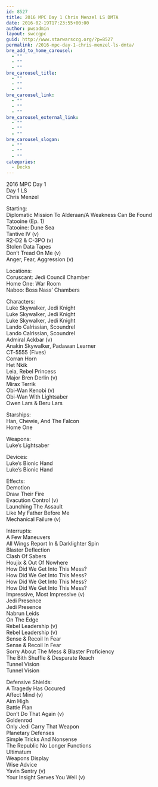 ```yaml
---
id: 8527
title: 2016 MPC Day 1 Chris Menzel LS DMTA
date: 2016-02-19T17:23:55+00:00
author: pwsadmin
layout: swccgpc
guid: http://www.starwarsccg.org/?p=8527
permalink: /2016-mpc-day-1-chris-menzel-ls-dmta/
bre_add_to_home_carousel:
  - ""
  - ""
  - ""
bre_carousel_title:
  - ""
  - ""
  - ""
bre_carousel_link:
  - ""
  - ""
  - ""
bre_carousel_external_link:
  - ""
  - ""
  - ""
bre_carousel_slogan:
  - ""
  - ""
  - ""
categories:
  - Decks
---
```

2016 MPC Day 1  
Day 1 LS  
Chris Menzel

Starting:  
Diplomatic Mission To Alderaan/A Weakness Can Be Found  
Tatooine (Ep. 1)  
Tatooine: Dune Sea  
Tantive IV (v)  
R2-D2 & C-3PO (v)  
Stolen Data Tapes  
Don&#8217;t Tread On Me (v)  
Anger, Fear, Aggression (v)

Locations:  
Coruscant: Jedi Council Chamber  
Home One: War Room  
Naboo: Boss Nass&#8217; Chambers

Characters:  
Luke Skywalker, Jedi Knight  
Luke Skywalker, Jedi Knight  
Luke Skywalker, Jedi Knight  
Lando Calrissian, Scoundrel  
Lando Calrissian, Scoundrel  
Admiral Ackbar (v)  
Anakin Skywalker, Padawan Learner  
CT-5555 (Fives)  
Corran Horn  
Het Nkik  
Leia, Rebel Princess  
Major Bren Derlin (v)  
Mirax Terrik  
Obi-Wan Kenobi (v)  
Obi-Wan With Lightsaber  
Owen Lars & Beru Lars

Starships:  
Han, Chewie, And The Falcon  
Home One

Weapons:  
Luke&#8217;s Lightsaber

Devices:  
Luke&#8217;s Bionic Hand  
Luke&#8217;s Bionic Hand

Effects:  
Demotion  
Draw Their Fire  
Evacution Control (v)  
Launching The Assault  
Like My Father Before Me  
Mechanical Failure (v)

Interrupts:  
A Few Maneuvers  
All Wings Report In & Darklighter Spin  
Blaster Deflection  
Clash Of Sabers  
Houjix & Out Of Nowhere  
How Did We Get Into This Mess?  
How Did We Get Into This Mess?  
How Did We Get Into This Mess?  
How Did We Get Into This Mess?  
Impressive, Most Impressive (v)  
Jedi Presence  
Jedi Presence  
Nabrun Leids  
On The Edge  
Rebel Leadership (v)  
Rebel Leadership (v)  
Sense & Recoil In Fear  
Sense & Recoil In Fear  
Sorry About The Mess & Blaster Proficiency  
The Bith Shuffle & Desparate Reach  
Tunnel Vision  
Tunnel Vision

Defensive Shields:  
A Tragedy Has Occured  
Affect Mind (v)  
Aim High  
Battle Plan  
Don&#8217;t Do That Again (v)  
Goldenrod  
Only Jedi Carry That Weapon  
Planetary Defenses  
Simple Tricks And Nonsense  
The Republic No Longer Functions  
Ultimatum  
Weapons Display  
Wise Advice  
Yavin Sentry (v)  
Your Insight Serves You Well (v)